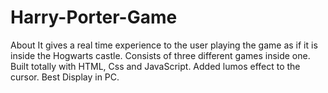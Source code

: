 # Harry-Porter-Game
About It gives a real time experience to the user playing the game as if it is inside the Hogwarts castle. Consists of three different games inside one. Built totally with HTML, Css and JavaScript. Added lumos effect to the cursor. Best Display in PC.
